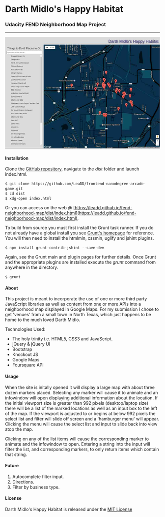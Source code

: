 # Darth Midlo's Happy Habitat

### Udacity FEND Neighborhood Map Project

***

![alt text](https://github.com/LeaDD/fend-neighborhood-map/blob/master/neighborhood-map.jpg "The neighborhood map")

#### Installation

Clone the [GitHub repository](https://github.com/LeaDD/fend-neighborhood-map), navigate to the *dist* folder and launch index.html.

```
$ git clone https://github.com/LeaDD/frontend-nanodegree-arcade-game.git
$ cd dist
$ xdg-open index.html
```

Or you can access on the web @ [https://leadd.github.io/fend-neighborhood-map/dist/index.html](https://leadd.github.io/fend-neighborhood-map/dist/index.html).

To build from source you must first install the Grunt task runner. If you do not already have a global install you see [Grunt's homepage](https://gruntjs.com/) for reference. You will then need to install the htmlmin, cssmin, uglify and jshint plugins.

```
$ npm install grunt-contrib-jshint --save-dev
```

Again, see the Grunt main and plugin pages for further details. Once Grunt and the appropriate plugins are installed execute the *grunt* command from anywhere in the directory.

```
$ grunt
```

#### About

This project is meant to incorporate the use of one or more third party JavaScript libraries as well as content from one or more APIs into a neighborhood map displayed in Google Maps. For my submission I chose to get 'venues' from a small town in North Texas, which just happens to be home to the much loved Darth Midlo.

Technologies Used:

- The holy trinity i.e. HTML5, CSS3 and JavaScript.
- jQuery & jQuery UI
- Bootstrap
- Knockout JS
- Google Maps
- Foursquare API

#### Usage

When the site is initally opened it will display a large map with about three dozen markers placed. Selecting any marker will cause it to animate and an infowindow will open displaying additional information about the location. If the initial viewport size is greater than 992 pixels (desktop/laptop size) there will be a list of the marked locations as well as an input box to the left of the map. If the viewport is adjusted to or begins at below 992 pixels the select list and filter will slide off screen and a 'hamburger menu' will appear. Clicking the menu will cause the select list and input to slide back into view atop the map.

Clicking on any of the list items will cause the corresponding marker to animate and the infowindow to open. Entering a string into the input will filter the list, and corresponding markers, to only return items which contain that string.

#### Future

1) Autocomplete filter input.
2) Directions.
3) Filter by business type.

#### License

Darth Midlo's Happy Habitat is released under the [MIT License](LICENSE.txt)